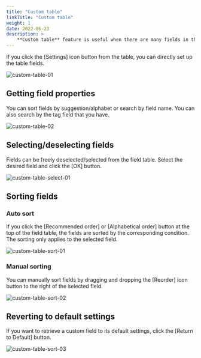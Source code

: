 ```yaml
---
title: "Custom table"
linkTitle: "Custom table"
weight: 1
date: 2022-06-23
description: >
    **Custom table** feature is useful when there are many fields in the table or when you want to adjust the field order.
---
```


If you click the [Settings] icon button from the table, you can directly set up the table fields.

![custom-table-01](/docs/guides/advanced/custom-table-img/custom-table-01.png)

## Getting field properties
You can sort fields by suggestion/alphabet or search by field name. You can also search by the tag field that you have.

![custom-table-02](/docs/guides/advanced/custom-table-img/custom-table-02.png)

## Selecting/deselecting fields
Fields can be freely deselected/selected from the field table. Select the desired field and click the [OK] button.

![custom-table-select-01](/docs/guides/advanced/custom-table-img/custom-table-select-01.png)

## Sorting fields
### Auto sort

If you click the [Recommended order] or [Alphabetical order] button at the top of the field table, the fields are sorted by the corresponding condition. The sorting only applies to the selected field.

![custom-table-sort-01](/docs/guides/advanced/custom-table-img/custom-table-sort-01.png)

### Manual sorting

You can manually sort fields by dragging and dropping the [Reorder] icon button to the right of the selected field.

![custom-table-sort-02](/docs/guides/advanced/custom-table-img/custom-table-sort-02.png)

## Reverting to default settings
If you want to retrieve a custom field to its default settings, click the [Return to Default] button.

![custom-table-sort-03](/docs/guides/advanced/custom-table-img/custom-table-sort-03.png)
